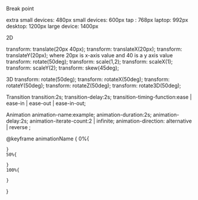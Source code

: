 

Break point

extra small devices: 480px
small devices: 600px
tap : 768px
laptop: 992px
desktop: 1200px
large device: 1400px


2D

transform: translate(20px 40px);
transform: translateX(20px);
transform: translateY(20px);
where 20px is x-axis value and 40 is a y axis value
transform: rotate(50deg);
transform: scale(1,2);
transform: scaleX(1);
transform: scaleY(2);
transform: skew(45deg);

3D
transform: rotate(50deg);
transform: rotateX(50deg);
transform: rotateY(50deg);
transform: rotateZ(50deg);
transform: rotate3D(50deg);


Transition
transition:2s;
transition-delay:2s;
transition-timing-function:ease | ease-in | ease-out | ease-in-out;




Animation
animation-name:example;
animation-duration:2s;
animation-delay:2s;
animation-iterate-count:2 | infinite;
animation-direction: alternative | reverse ;

@keyframe animationName {
    0%{

    }
    50%{

    }
    100%{
        
    }
}

